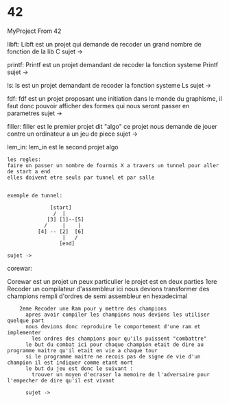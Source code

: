 # 42
MyProject From 42

libft:
  Libft est un projet qui demande de recoder un grand nombre de fonction de la lib C
    sujet -> 

printf:
  Printf est un projet demandant de recoder la fonction systeme Printf
  sujet ->
  
ls:
  ls est un projet demandant de recoder la fonction systeme Ls
    sujet ->

fdf:
  fdf est un projet proposant une initiation dans le monde du graphisme, 
    il faut donc pouvoir afficher des formes qui nous seront passer en parametres
      sujet -> 

filler:
  filler est le premier projet dit "algo"
    ce projet nous demande de jouer contre un ordinateur a un jeu de piece
      sujet -> 

lem_in:
  lem_in est le second projet algo
  
    les regles:
    faire un passer un nombre de fourmis X a travers un tunnel pour aller de start a end
    elles doivent etre seuls par tunnel et par salle
    
    
    exemple de tunnel:
    
                  [start]
                   /  |
                 [3] [1]--[5]
                /     |    |
              [4] -- [2]  [6]
                      |   /
                     [end]
                     
    sujet -> 

corewar:

  Corewar est un projet un peux particulier 
    le projet est en deux parties
        1ere Recoder un compilateur d'assembleur
          ici nous devions transformer des champions rempli d'ordres de semi assembleur en hexadecimal
          
        2eme Recoder une Ram pour y mettre des champions
          apres avoir compiler les champions nous devions les utiliser quelque part
          nous devions donc reproduire le comportement d'une ram et implementer 
            les ordres des champions pour qu'ils puissent "combattre"
          le but du combat ici pour chaque champion etait de dire au programme maitre qu'il etait en vie a chaque tour
          si le programme maitre ne recois pas de signe de vie d'un champion il est indiquer comme etant mort
          le but du jeu est donc le suivant : 
            trouver un moyen d'ecraser la memoire de l'adversaire pour l'empecher de dire qu'il est vivant
          
          sujet -> 
          
          
          
          
          
          
          
          
          
          
          
          
